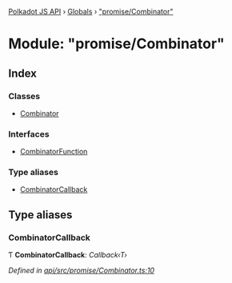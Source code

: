 [Polkadot JS API](../README.md) › [Globals](../globals.md) › ["promise/Combinator"](_promise_combinator_.md)

# Module: "promise/Combinator"

## Index

### Classes

* [Combinator](../classes/_promise_combinator_.combinator.md)

### Interfaces

* [CombinatorFunction](../interfaces/_promise_combinator_.combinatorfunction.md)

### Type aliases

* [CombinatorCallback](_promise_combinator_.md#combinatorcallback)

## Type aliases

###  CombinatorCallback

Ƭ **CombinatorCallback**: *Callback‹T›*

*Defined in [api/src/promise/Combinator.ts:10](https://github.com/polkadot-js/api/blob/66aa38000b/packages/api/src/promise/Combinator.ts#L10)*
